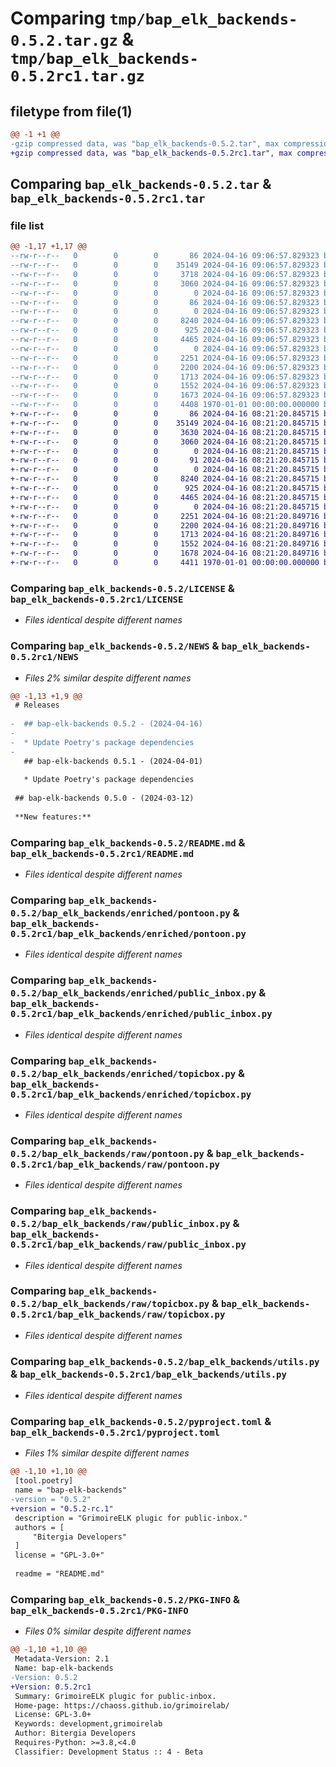 # Comparing `tmp/bap_elk_backends-0.5.2.tar.gz` & `tmp/bap_elk_backends-0.5.2rc1.tar.gz`

## filetype from file(1)

```diff
@@ -1 +1 @@
-gzip compressed data, was "bap_elk_backends-0.5.2.tar", max compression
+gzip compressed data, was "bap_elk_backends-0.5.2rc1.tar", max compression
```

## Comparing `bap_elk_backends-0.5.2.tar` & `bap_elk_backends-0.5.2rc1.tar`

### file list

```diff
@@ -1,17 +1,17 @@
--rw-r--r--   0        0        0       86 2024-04-16 09:06:57.829323 bap_elk_backends-0.5.2/AUTHORS
--rw-r--r--   0        0        0    35149 2024-04-16 09:06:57.829323 bap_elk_backends-0.5.2/LICENSE
--rw-r--r--   0        0        0     3718 2024-04-16 09:06:57.829323 bap_elk_backends-0.5.2/NEWS
--rw-r--r--   0        0        0     3060 2024-04-16 09:06:57.829323 bap_elk_backends-0.5.2/README.md
--rw-r--r--   0        0        0        0 2024-04-16 09:06:57.829323 bap_elk_backends-0.5.2/bap_elk_backends/__init__.py
--rw-r--r--   0        0        0       86 2024-04-16 09:06:57.829323 bap_elk_backends-0.5.2/bap_elk_backends/_version.py
--rw-r--r--   0        0        0        0 2024-04-16 09:06:57.829323 bap_elk_backends-0.5.2/bap_elk_backends/enriched/__init__.py
--rw-r--r--   0        0        0     8240 2024-04-16 09:06:57.829323 bap_elk_backends-0.5.2/bap_elk_backends/enriched/pontoon.py
--rw-r--r--   0        0        0      925 2024-04-16 09:06:57.829323 bap_elk_backends-0.5.2/bap_elk_backends/enriched/public_inbox.py
--rw-r--r--   0        0        0     4465 2024-04-16 09:06:57.829323 bap_elk_backends-0.5.2/bap_elk_backends/enriched/topicbox.py
--rw-r--r--   0        0        0        0 2024-04-16 09:06:57.829323 bap_elk_backends-0.5.2/bap_elk_backends/raw/__init__.py
--rw-r--r--   0        0        0     2251 2024-04-16 09:06:57.829323 bap_elk_backends-0.5.2/bap_elk_backends/raw/pontoon.py
--rw-r--r--   0        0        0     2200 2024-04-16 09:06:57.829323 bap_elk_backends-0.5.2/bap_elk_backends/raw/public_inbox.py
--rw-r--r--   0        0        0     1713 2024-04-16 09:06:57.829323 bap_elk_backends-0.5.2/bap_elk_backends/raw/topicbox.py
--rw-r--r--   0        0        0     1552 2024-04-16 09:06:57.829323 bap_elk_backends-0.5.2/bap_elk_backends/utils.py
--rw-r--r--   0        0        0     1673 2024-04-16 09:06:57.829323 bap_elk_backends-0.5.2/pyproject.toml
--rw-r--r--   0        0        0     4408 1970-01-01 00:00:00.000000 bap_elk_backends-0.5.2/PKG-INFO
+-rw-r--r--   0        0        0       86 2024-04-16 08:21:20.845715 bap_elk_backends-0.5.2rc1/AUTHORS
+-rw-r--r--   0        0        0    35149 2024-04-16 08:21:20.845715 bap_elk_backends-0.5.2rc1/LICENSE
+-rw-r--r--   0        0        0     3630 2024-04-16 08:21:20.845715 bap_elk_backends-0.5.2rc1/NEWS
+-rw-r--r--   0        0        0     3060 2024-04-16 08:21:20.845715 bap_elk_backends-0.5.2rc1/README.md
+-rw-r--r--   0        0        0        0 2024-04-16 08:21:20.845715 bap_elk_backends-0.5.2rc1/bap_elk_backends/__init__.py
+-rw-r--r--   0        0        0       91 2024-04-16 08:21:20.845715 bap_elk_backends-0.5.2rc1/bap_elk_backends/_version.py
+-rw-r--r--   0        0        0        0 2024-04-16 08:21:20.845715 bap_elk_backends-0.5.2rc1/bap_elk_backends/enriched/__init__.py
+-rw-r--r--   0        0        0     8240 2024-04-16 08:21:20.845715 bap_elk_backends-0.5.2rc1/bap_elk_backends/enriched/pontoon.py
+-rw-r--r--   0        0        0      925 2024-04-16 08:21:20.845715 bap_elk_backends-0.5.2rc1/bap_elk_backends/enriched/public_inbox.py
+-rw-r--r--   0        0        0     4465 2024-04-16 08:21:20.845715 bap_elk_backends-0.5.2rc1/bap_elk_backends/enriched/topicbox.py
+-rw-r--r--   0        0        0        0 2024-04-16 08:21:20.845715 bap_elk_backends-0.5.2rc1/bap_elk_backends/raw/__init__.py
+-rw-r--r--   0        0        0     2251 2024-04-16 08:21:20.849716 bap_elk_backends-0.5.2rc1/bap_elk_backends/raw/pontoon.py
+-rw-r--r--   0        0        0     2200 2024-04-16 08:21:20.849716 bap_elk_backends-0.5.2rc1/bap_elk_backends/raw/public_inbox.py
+-rw-r--r--   0        0        0     1713 2024-04-16 08:21:20.849716 bap_elk_backends-0.5.2rc1/bap_elk_backends/raw/topicbox.py
+-rw-r--r--   0        0        0     1552 2024-04-16 08:21:20.849716 bap_elk_backends-0.5.2rc1/bap_elk_backends/utils.py
+-rw-r--r--   0        0        0     1678 2024-04-16 08:21:20.849716 bap_elk_backends-0.5.2rc1/pyproject.toml
+-rw-r--r--   0        0        0     4411 1970-01-01 00:00:00.000000 bap_elk_backends-0.5.2rc1/PKG-INFO
```

### Comparing `bap_elk_backends-0.5.2/LICENSE` & `bap_elk_backends-0.5.2rc1/LICENSE`

 * *Files identical despite different names*

### Comparing `bap_elk_backends-0.5.2/NEWS` & `bap_elk_backends-0.5.2rc1/NEWS`

 * *Files 2% similar despite different names*

```diff
@@ -1,13 +1,9 @@
 # Releases
 
-  ## bap-elk-backends 0.5.2 - (2024-04-16)
-  
-  * Update Poetry's package dependencies
-
   ## bap-elk-backends 0.5.1 - (2024-04-01)
   
   * Update Poetry's package dependencies
 
 ## bap-elk-backends 0.5.0 - (2024-03-12)
 
 **New features:**
```

### Comparing `bap_elk_backends-0.5.2/README.md` & `bap_elk_backends-0.5.2rc1/README.md`

 * *Files identical despite different names*

### Comparing `bap_elk_backends-0.5.2/bap_elk_backends/enriched/pontoon.py` & `bap_elk_backends-0.5.2rc1/bap_elk_backends/enriched/pontoon.py`

 * *Files identical despite different names*

### Comparing `bap_elk_backends-0.5.2/bap_elk_backends/enriched/public_inbox.py` & `bap_elk_backends-0.5.2rc1/bap_elk_backends/enriched/public_inbox.py`

 * *Files identical despite different names*

### Comparing `bap_elk_backends-0.5.2/bap_elk_backends/enriched/topicbox.py` & `bap_elk_backends-0.5.2rc1/bap_elk_backends/enriched/topicbox.py`

 * *Files identical despite different names*

### Comparing `bap_elk_backends-0.5.2/bap_elk_backends/raw/pontoon.py` & `bap_elk_backends-0.5.2rc1/bap_elk_backends/raw/pontoon.py`

 * *Files identical despite different names*

### Comparing `bap_elk_backends-0.5.2/bap_elk_backends/raw/public_inbox.py` & `bap_elk_backends-0.5.2rc1/bap_elk_backends/raw/public_inbox.py`

 * *Files identical despite different names*

### Comparing `bap_elk_backends-0.5.2/bap_elk_backends/raw/topicbox.py` & `bap_elk_backends-0.5.2rc1/bap_elk_backends/raw/topicbox.py`

 * *Files identical despite different names*

### Comparing `bap_elk_backends-0.5.2/bap_elk_backends/utils.py` & `bap_elk_backends-0.5.2rc1/bap_elk_backends/utils.py`

 * *Files identical despite different names*

### Comparing `bap_elk_backends-0.5.2/pyproject.toml` & `bap_elk_backends-0.5.2rc1/pyproject.toml`

 * *Files 1% similar despite different names*

```diff
@@ -1,10 +1,10 @@
 [tool.poetry]
 name = "bap-elk-backends"
-version = "0.5.2"
+version = "0.5.2-rc.1"
 description = "GrimoireELK plugic for public-inbox."
 authors = [
     "Bitergia Developers"
 ]
 license = "GPL-3.0+"
 
 readme = "README.md"
```

### Comparing `bap_elk_backends-0.5.2/PKG-INFO` & `bap_elk_backends-0.5.2rc1/PKG-INFO`

 * *Files 0% similar despite different names*

```diff
@@ -1,10 +1,10 @@
 Metadata-Version: 2.1
 Name: bap-elk-backends
-Version: 0.5.2
+Version: 0.5.2rc1
 Summary: GrimoireELK plugic for public-inbox.
 Home-page: https://chaoss.github.io/grimoirelab/
 License: GPL-3.0+
 Keywords: development,grimoirelab
 Author: Bitergia Developers
 Requires-Python: >=3.8,<4.0
 Classifier: Development Status :: 4 - Beta
```

